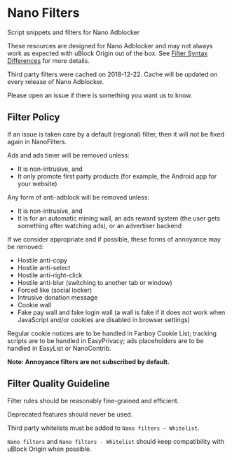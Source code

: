 # Nano Filters

Script snippets and filters for Nano Adblocker

These resources are designed for Nano Adblocker and may not always work as
expected with uBlock Origin out of the box. See
[Filter Syntax Differences](https://github.com/NanoAdblocker/NanoDoc/blob/master/en/FilterSyntax.MD)
for more details.

Third party filters were cached on 2018-12-22. Cache will be updated on every
release of Nano Adblocker.

Please open an issue if there is something you want us to know.

## Filter Policy

If an issue is taken care by a default (regional) filter, then it will not be
fixed again in NanoFilters.

Ads and ads timer will be removed unless:
- It is non-intrusive, and
- It only promote first party products (for example, the Android app for your
  website)

Any form of anti-adblock will be removed unless:
- It is non-intrusive, and
- It is for an automatic mining wall, an ads reward system (the user gets
  something after watching ads), or an advertiser backend

If we consider appropriate and if possible, these forms of annoyance may be
removed:
- Hostile anti-copy
- Hostile anti-select
- Hostile anti-right-click
- Hostile anti-blur (switching to another tab or window)
- Forced like (social locker)
- Intrusive donation message
- Cookie wall
- Fake pay wall and fake login wall (a wall is fake if it does not work when
  JavaScript and/or cookies are disabled in browser settings)

Regular cookie notices are to be handled in Fanboy Cookie List; tracking
scripts are to be handled in EasyPrivacy; ads placeholders are to be handled in
EasyList or NanoContrib.

**Note: Annoyance filters are not subscribed by default.**

## Filter Quality Guideline

Filter rules should be reasonably fine-grained and efficient.

Deprecated features should never be used.

Third party whitelists must be added to `Nano filters – Whitelist`.

`Nano filters` and `Nano filters - Whitelist` should keep compatibility with
uBlock Origin when possible.
